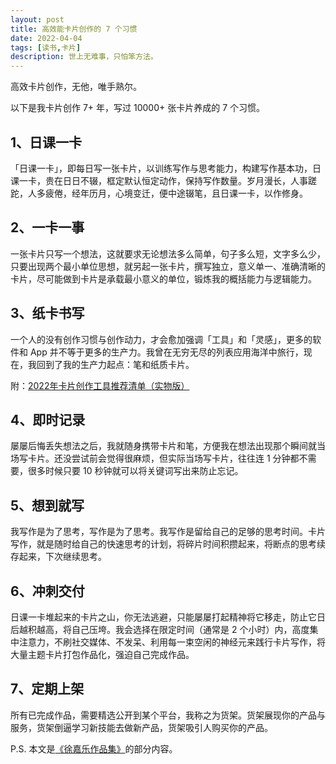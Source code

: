 ```yaml
---
layout: post
title: 高效能卡片创作的 7 个习惯
date: 2022-04-04
tags: [读书,卡片]
description: 世上无难事，只怕笨方法。
---
```



高效卡片创作，无他，唯手熟尔。

以下是我卡片创作 7+ 年，写过 10000+ 张卡片养成的 7 个习惯。

## 1、日课一卡

「日课一卡」，即每日写一张卡片，以训练写作与思考能力，构建写作基本功，日课一卡，贵在日日不辍，框定默认恒定动作，保持写作数量。岁月漫长，人事蹉跎，人多疲倦，经年历月，心境变迁，便中途辍笔，且日课一卡，以作修身。

## 2、一卡一事

一张卡片只写一个想法，这就要求无论想法多么简单，句子多么短，文字多么少，只要出现两个最小单位思想，就另起一张卡片，撰写独立，意义单一、准确清晰的卡片，尽可能做到卡片是承载最小意义的单位，锻炼我的概括能力与逻辑能力。

## 3、纸卡书写

一个人的没有创作习惯与创作动力，才会愈加强调「工具」和「灵感」，更多的软件和 App 并不等于更多的生产力。我曾在无穷无尽的列表应用海洋中旅行，现在，我回到了我的生产力起点：笔和纸质卡片。

附：[2022年卡片创作工具推荐清单（实物版）](https://zhuanlan.zhihu.com/p/480841425)

## 4、即时记录

屡屡后悔丢失想法之后，我就随身携带卡片和笔，方便我在想法出现那个瞬间就当场写卡片。还没尝试前会觉得很麻烦，但实际当场写卡片，往往连 1 分钟都不需要，很多时候只要 10 秒钟就可以将关键词写出来防止忘记。 

## 5、想到就写

我写作是为了思考，写作是为了思考。我写作是留给自己的足够的思考时间。卡片写作，就是随时给自己的快速思考的计划，将碎片时间积攒起来，将断点的思考续存起来，下次继续思考。

## 6、冲刺交付

日课一卡堆起来的卡片之山，你无法逃避，只能屡屡打起精神将它移走，防止它日后越积越高，将自己压垮。我会选择在限定时间（通常是 2 个小时）内，高度集中注意力，不刷社交媒体、不发呆、利用每一束空闲的神经元来践行卡片写作，将大量主题卡片打包作品化，强迫自己完成作品。

## 7、定期上架

所有已完成作品，需要精选公开到某个平台，我称之为货架。货架展现你的产品与服务，货架倒逼学习新技能去做新产品，货架吸引人购买你的产品。

P.S. 本文是[《徐嘉乐作品集》](https://www.yuque.com/hardwaylab/book)的部分内容。
